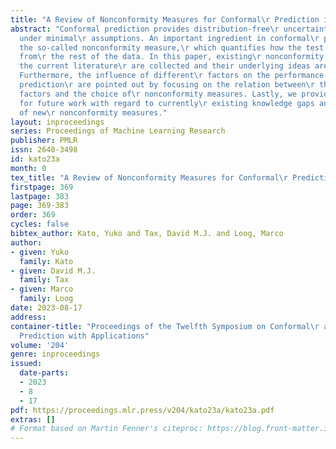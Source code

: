 ```yaml
---
title: "A Review of Nonconformity Measures for Conformal\r Prediction in Regression"
abstract: "Conformal prediction provides distribution-free\r uncertainty quantification
  under minimal\r assumptions. An important ingredient in conformal\r prediction is
  the so-called nonconformity measure,\r which quantifies how the test sample differs
  from\r the rest of the data. In this paper, existing\r nonconformity measures from
  the current literature\r are collected and their underlying ideas are\r analyzed.
  Furthermore, the influence of different\r factors on the performance of conformal
  prediction\r are pointed out by focusing on the relation between\r the influencing
  factors and the choice of\r nonconformity measures. Lastly, we provide\r suggestions
  for future work with regard to currently\r existing knowledge gaps and development
  of new\r nonconformity measures."
layout: inproceedings
series: Proceedings of Machine Learning Research
publisher: PMLR
issn: 2640-3498
id: kato23a
month: 0
tex_title: "A Review of Nonconformity Measures for Conformal\r Prediction in Regression"
firstpage: 369
lastpage: 383
page: 369-383
order: 369
cycles: false
bibtex_author: Kato, Yuko and Tax, David M.J. and Loog, Marco
author:
- given: Yuko
  family: Kato
- given: David M.J.
  family: Tax
- given: Marco
  family: Loog
date: 2023-08-17
address:
container-title: "Proceedings of the Twelfth Symposium on Conformal\r and Probabilistic
  Prediction with Applications"
volume: '204'
genre: inproceedings
issued:
  date-parts:
  - 2023
  - 8
  - 17
pdf: https://proceedings.mlr.press/v204/kato23a/kato23a.pdf
extras: []
# Format based on Martin Fenner's citeproc: https://blog.front-matter.io/posts/citeproc-yaml-for-bibliographies/
---
```

